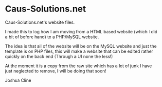 # Caus-Solutions.net
Caus-Solutions.net's website files.

I made this to log how I am moving from a HTML based website (which I did a bit of before hand) to a PHP/MySQL website.

The idea is that all of the website will be on the MySQL website and just the template is on PHP files,
this will make a website that can be edited rather quickly on the back end (Through a UI none the less!)

At the moment it is a copy from the raw site which has a lot of junk I have just neglected to remove, I will be doing that soon!

Joshua Cline
